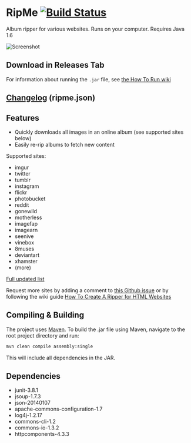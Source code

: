 RipMe [![Build Status](https://travis-ci.org/no1dead/ripme.svg?branch=master)](https://travis-ci.org/no1dead/ripme)
=====

Album ripper for various websites. Runs on your computer. Requires Java 1.6

![Screenshot](http://i.imgur.com/kWzhsIu.png)

Download in Releases Tab
--------------------------
For information about running the `.jar` file, see [the How To Run wiki](https://github.com/4pr0n/ripme/wiki/How-To-Run-RipMe)

[Changelog](http://rarchives.com/ripme.json) (ripme.json)
--------------

Features
---------------

* Quickly downloads all images in an online album (see supported sites below)
* Easily re-rip albums to fetch new content

Supported sites:
* imgur
* twitter
* tumblr
* instagram
* flickr
* photobucket
* reddit
* gonewild
* motherless
* imagefap
* imagearn
* seenive
* vinebox
* 8muses
* deviantart
* xhamster
* (more)

[Full updated list](https://github.com/4pr0n/ripme/issues/8)

Request more sites by adding a comment to [this Github issue](https://github.com/4pr0n/ripme/issues/8) or by following the wiki guide [How To Create A Ripper for HTML Websites](https://github.com/4pr0n/ripme/wiki/How-To-Create-A-Ripper-for-HTML-websites)

Compiling & Building
--------------------

The project uses [Maven](http://maven.apache.org/). To build the .jar file using Maven, navigate to the root project directory and run:

```bash
mvn clean compile assembly:single
```

This will include all dependencies in the JAR.

Dependencies
------------
* junit-3.8.1
* jsoup-1.7.3
* json-20140107
* apache-commons-configuration-1.7
* log4j-1.2.17
* commons-cli-1.2
* commons-io-1.3.2
* httpcomponents-4.3.3
